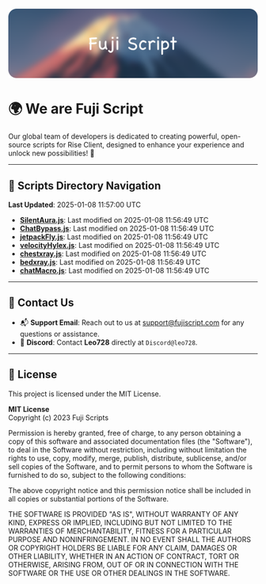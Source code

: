 ![Banner](.github/b.webp)

# 🌍 **We are Fuji Script**

Our global team of developers is dedicated to creating powerful, open-source scripts for Rise Client, designed to enhance your experience and unlock new possibilities! 🌟

---
<!-- SCRIPTS_NAVIGATION_START -->
## 📂 **Scripts Directory Navigation**

**Last Updated**: 2025-01-08 11:57:00 UTC

- **[SilentAura.js](scripts/SilentAura.js)**: Last modified on 2025-01-08 11:56:49 UTC
- **[ChatBypass.js](scripts/ChatBypass.js)**: Last modified on 2025-01-08 11:56:49 UTC
- **[jetpackFly.js](scripts/jetpackFly.js)**: Last modified on 2025-01-08 11:56:49 UTC
- **[velocityHylex.js](scripts/velocityHylex.js)**: Last modified on 2025-01-08 11:56:49 UTC
- **[chestxray.js](scripts/chestxray.js)**: Last modified on 2025-01-08 11:56:49 UTC
- **[bedxray.js](scripts/bedxray.js)**: Last modified on 2025-01-08 11:56:49 UTC
- **[chatMacro.js](scripts/chatMacro.js)**: Last modified on 2025-01-08 11:56:49 UTC

<!-- SCRIPTS_NAVIGATION_END -->

---

## 💬 **Contact Us**  
- 📬 **Support Email**: Reach out to us at [support@fujiscript.com](mailto:support@fujiscript.com) for any questions or assistance.  
- 💬 **Discord**: Contact **Leo728** directly at `Discord@leo728`.

---

## 📜 **License**

This project is licensed under the MIT License.  

**MIT License**  
Copyright (c) 2023 Fuji Scripts  

Permission is hereby granted, free of charge, to any person obtaining a copy of this software and associated documentation files (the "Software"), to deal in the Software without restriction, including without limitation the rights to use, copy, modify, merge, publish, distribute, sublicense, and/or sell copies of the Software, and to permit persons to whom the Software is furnished to do so, subject to the following conditions:  

The above copyright notice and this permission notice shall be included in all copies or substantial portions of the Software.  

THE SOFTWARE IS PROVIDED "AS IS", WITHOUT WARRANTY OF ANY KIND, EXPRESS OR IMPLIED, INCLUDING BUT NOT LIMITED TO THE WARRANTIES OF MERCHANTABILITY, FITNESS FOR A PARTICULAR PURPOSE AND NONINFRINGEMENT. IN NO EVENT SHALL THE AUTHORS OR COPYRIGHT HOLDERS BE LIABLE FOR ANY CLAIM, DAMAGES OR OTHER LIABILITY, WHETHER IN AN ACTION OF CONTRACT, TORT OR OTHERWISE, ARISING FROM, OUT OF OR IN CONNECTION WITH THE SOFTWARE OR THE USE OR OTHER DEALINGS IN THE SOFTWARE.  
